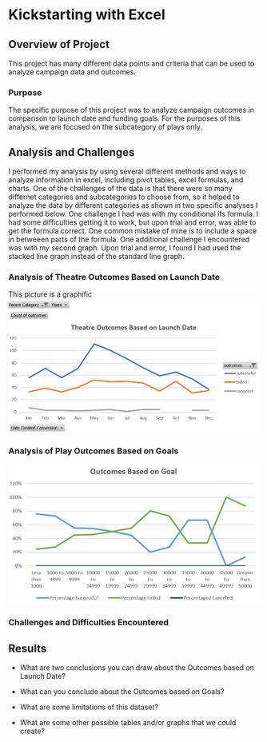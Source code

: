 # Kickstarting with Excel

## Overview of Project
This project has many different data points and criteria that can be used to analyze campaign data and outcomes.  

### Purpose
The specific purpose of this project was to analyze campaign outcomes in comparison to launch date and funding goals.  For the purposes of this analysis, we are focused on the subcategory of plays only.  

## Analysis and Challenges
I performed my analysis by using several different methods and ways to analyze information in excel, including pivot tables, excel formulas, and charts.  One of the challenges of the data is that there were so many differnet categories and subcategories to choose from, so it helped to analyze the data by different categories as shown in two specific analyses I performed below. 
  One challenge I had was with my conditional ifs formula. I had some difficulties getting it to work, but upon trial and error, was able to get the formula correct.  One common mistake of mine is to include a space in betweeen parts of the formula.
  One additional challenge I encountered was with my second graph. Upon trial and error, I found I had used the stacked line graph instead of the standard line graph.
### 

### Analysis of Theatre Outcomes Based on Launch Date
This picture is a graphific 
![image_name](https://github.com/jessicameyer23/Challenge-1/blob/main/Annotation%202021-12-31%20123051.png)






### Analysis of Play Outcomes Based on Goals
![image_name](https://github.com/jessicameyer23/Challenge-1/blob/main/Annotation%202021-12-31%20140159.png)


### Challenges and Difficulties Encountered

## Results

- What are two conclusions you can draw about the Outcomes based on Launch Date?

- What can you conclude about the Outcomes based on Goals?

- What are some limitations of this dataset?

- What are some other possible tables and/or graphs that we could create?
